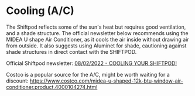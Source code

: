 # Cooling (A/C)

The Shiftpod reflects some of the sun's heat but requires good ventilation, and a shade structure. The official newsletter
below recommends using the MIDEA U shape Air Conditioner, as it cools the air inside without drawing air from outside. 
It also suggests using Aluminet for shade, cautioning against shade structures in direct contact with the SHIFTPOD. 


Official Shiftpod newsletter: [08/02/2022 - COOLING YOUR SHIFTPOD!](https://us4.campaign-archive.com/?u=bf3932b19c5726d0ed3466361&id=949a02701d)

Costco is a popular source for the A/C, might be worth waiting for a discount:
<https://www.costco.com/midea-u-shaped-12k-btu-window-air-conditioner.product.4000104274.html>
